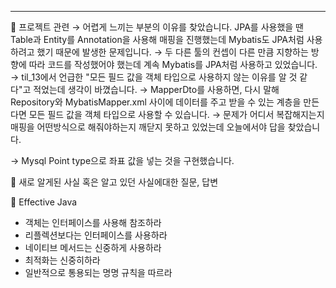 
---

🍎 프로젝트 관련
→ 어렵게 느끼는 부분의 이유를 찾았습니다. JPA를 사용했을 땐 Table과 Entity를 Annotation을 사용해 매핑을 진행했는데 Mybatis도 JPA처럼 사용하려고 했기 때문에 발생한 문제입니다.
→ 두 다른 툴의 컨셉이 다른 만큼 지향하는 방향에 따라 코드를 작성했어야 했는데 계속 Mybatis를 JPA처럼 사용하고 있었습니다.
→ til_13에서 언급한 "모든 필드 값을 객체 타입으로 사용하지 않는 이유를 알 것 같다"고 적었는데 생각이 바꼈습니다.
→ MapperDto를 사용하면, 다시 말해 Repository와 MybatisMapper.xml 사이에 데이터를 주고 받을 수 있는 계층을 만든다면 모든 필드 값을 객체 타입으로 사용할 수 있습니다.
→ 문제가 어디서 복잡해지는지 매핑을 어떤방식으로 해줘야하는지 깨닫지 못하고 있었는데 오늘에서야 답을 찾았습니다.

→ Mysql Point type으로 좌표 값을 넣는 것을 구현했습니다.

🍎 새로 알게된 사실 혹은 알고 있던 사실에대한 질문, 답변

📖 Effective Java
* 객체는 인터페이스를 사용해 참조하라
* 리플렉션보다는 인터페이스를 사용하라
* 네이티브 메서드는 신중하게 사용하라
* 최적화는 신중히하라
* 일반적으로 통용되는 명명 규칙을 따르라
